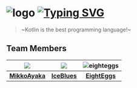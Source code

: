 # ![logo](https://avatars.githubusercontent.com/u/127841785?s=68&v=4) [![Typing SVG](https://readme-typing-svg.herokuapp.com/?font=Roboto+Mono&size=32&width=800&color=FFC2F9E5&duration=6666&lines=WolfLink+DevTeam)](https://git.io/typing-svg)

> ~Kotlin is the best programming language!~

## Team Members

|![](https://avatars.githubusercontent.com/u/77883323?s=100&v=4)|![](https://avatars.githubusercontent.com/u/24807179?s=100&v=4)|![eighteggs](https://avatars.githubusercontent.com/u/72812416?s=100&v=4)|
|:----:|:----:|:----:|
|[**MikkoAyaka**](https://github.com/MikkoAyaka)|[**IceBlues**](https://github.com/IceBlues)|[**EightEggs**](https://github.com/EightEggs)|
